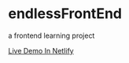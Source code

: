 # endlessFrontEnd

a frontend learning project

[Live Demo In Netlify](https://todolistkuniklo.netlify.app)
